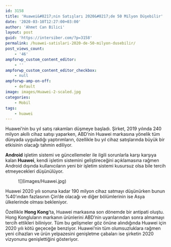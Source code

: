 ```yaml
---
id: 3158
title: 'Huawei&#8217;nin Satışları 2020&#8217;de 50 Milyon Düşebilir'
date: '2020-03-10T12:27:00+03:00'
author: 'Ahmet Can Bilici'
layout: post
guid: 'https://intersiber.com/?p=3158'
permalink: /huawei-satislari-2020-de-50-milyon-dusebilir/
post_views_count:
    - '46'
ampforwp_custom_content_editor:
    - ''
ampforwp_custom_content_editor_checkbox:
    - null
ampforwp-amp-on-off:
    - default
image: images/Huawei-2-scaled.jpg
categories:
    - Mobil
tags:
    - huawei
---
```


Huawei’nin bu yıl satış rakamları düşmeye başladı. Şirket, 2019 yılında 240 milyon akıllı cihaz satışı yaparken, ABD’nin Huawei markasına yönelik tüm dünyada uyguladığı yaptırımların, özellikle bu yıl cihaz satışlarında büyük bir etkisinin olacağı tahmin ediliyor.

**Android** işletim sistemi ve güncellemeler ile ilgili sorunlarla karşı karşıya kalan **Huawei**, kendi işletim sistemini geliştireceğini açıklamasına rağmen Android dışında kullanıcıların yeni bir işletim sistemi kusursuz olsa bile tercih etmeyecekleri düşünülüyor.

<figure class="wp-block-image size-large">![](images/Huawei.jpg)</figure>Huawei 2020 yılı sonuna kadar 190 milyon cihaz satmayı düşünürken bunun %40’ından fazlasının Çin’de olacağı ve diğer bölümlerinin ise Asya ülkelerinde olması bekleniyor.

Özellikle **Hong Kong**‘ta, Huawei markasına son dönemde bir antipati oluştu. Hong Kongluların markanın ürünlerini ABD’nin uyarılarından sonra almamayı tercih ettikleri biliniyor. Tüm bu gelişmeler göz önüne alındığında Huawei için 2020 yılı kötü geçeceğe benziyor. Huawei’nin tüm olumsuzluklara rağmen yeni cihazları ve ürün yelpazesini genişletme çabaları ise şirketin 2020 vizyonunu genişlettiğini gösteriyor.
